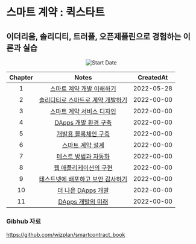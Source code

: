 # 스마트 계약 : 퀵스타트

## 이더리움, 솔리디티, 트러플, 오픈제플린으로 경험하는 이론과 실습

<div align="center">

![Start Date](https://img.shields.io/badge/Start%20Date-2022--05--21-23d16b.svg)

</div>
<div align="center">

| Chapter |                    Notes                     | CreatedAt  |
| :-----: | :------------------------------------------: | :--------: |
|    1    |     [스마트 계약 개발 이해하기](ch01.md)     | 2022-05-28 |
|    2    | [솔리디티로 스마트로 계약 개발하기](ch02.md) | 2022-00-00 |
|    3    |     [스마트 계약 서비스 디자인](ch03.md)     | 2022-00-00 |
|    4    |       [DApps 개발 환경 구축](ch04.md)        | 2022-00-00 |
|    5    |       [개발용 블록체인 구축](ch05.md)        | 2022-00-00 |
|    6    |         [스마트 계약 설계](ch06.md)          | 2022-00-00 |
|    7    |       [테스트 방법과 자동화](ch07.md)        | 2022-00-00 |
|    8    |      [웹 애플리케이션의 구현](ch08.md)       | 2022-00-00 |
|    9    | [테스트넷에 배포하고 보안 감사하기](ch09.md) | 2022-00-00 |
|   10    |        [더 나은 DApps 개발](ch10.md)         | 2022-00-00 |
|   11    |         [DApps 개발의 미래](ch11.md)         | 2022-00-00 |

</div>

### Gibhub 자료

https://github.com/wizplan/smartcontract_book
